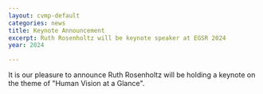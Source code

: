```yaml
---
layout: cvmp-default
categories: news
title: Keynote Announcement
excerpt: Ruth Rosenholtz will be keynote speaker at EGSR 2024
year: 2024

---
```


It is our pleasure to announce Ruth Rosenholtz will be holding a keynote on the theme of "Human Vision at a Glance".
